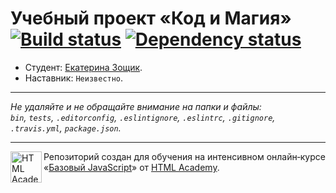 # Учебный проект «Код и Магия» [![Build status][travis-image]][travis-url] [![Dependency status][dependency-image]][dependency-url]

* Студент: [Екатерина Зощик](https://up.htmlacademy.ru/javascript/8/user/20096).
* Наставник: `Неизвестно`.

---

_Не удаляйте и не обращайте внимание на папки и файлы:_<br>
_`bin`, `tests`, `.editorconfig`, `.eslintignore`, `.eslintrc`, `.gitignore`, `.travis.yml`, `package.json`._

---

<a href="https://htmlacademy.ru/intensive/javascript"><img align="left" width="50" height="50" title="HTML Academy" src="https://up.htmlacademy.ru/static/img/intensive/javascript/logo-for-github.svg"></a>

Репозиторий создан для обучения на интенсивном онлайн‑курсе «[Базовый JavaScript](https://htmlacademy.ru/intensive/javascript)» от [HTML Academy](https://htmlacademy.ru).

[travis-image]: https://travis-ci.org/htmlacademy-javascript/20096-code-and-magick.svg?branch=master
[travis-url]: https://travis-ci.org/htmlacademy-javascript/20096-code-and-magick
[dependency-image]: https://david-dm.org/htmlacademy-javascript/20096-code-and-magick.svg?style=flat-square
[dependency-url]: https://david-dm.org/htmlacademy-javascript/20096-code-and-magick
